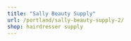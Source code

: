 ```yaml
---
title: "Sally Beauty Supply"
url: /portland/sally-beauty-supply-2/
shop: hairdresser supply
---
```

